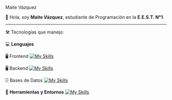 Maite Vázquez

👋 Hola, soy **Maite Vázquez**, estudiante de Programación en la **E.E.S.T. N°1**.

---

🛠 Tecnologías que manejo:

💻 **Lenguajes**

🖥 Frontend
[![My Skills](https://skillicons.dev/icons?i=js,css,html)](https://skillicons.dev)

🖥️ Backend
[![My Skills](https://skillicons.dev/icons?i=java,php,arduino,cs)](https://skillicons.dev)

🗄️ Bases de Datos
[![My Skills](https://skillicons.dev/icons?i=mysql)](https://skillicons.dev)

🧰 **Herramientas y Entornos**
[![My Skills](https://skillicons.dev/icons?i=vscode,visualstudio,git,bootstrap)](https://skillicons.dev)
<!--
**MaiteVazquez8/MaiteVazquez8** is a ✨ _special_ ✨ repository because its `README.md` (this file) appears on your GitHub profile.

Here are some ideas to get you started:

- 🔭 I’m currently working on ...
- 🌱 I’m currently learning ...
- 👯 I’m looking to collaborate on ...
- 🤔 I’m looking for help with ...
- 💬 Ask me about ...
- 📫 How to reach me: ...
- 😄 Pronouns: ...
- ⚡ Fun fact: ...
-->
